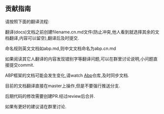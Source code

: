 ## 贡献指南

请按照下面的翻译流程:

翻译(docs)文档之前创建filename.cn.md文件(防止冲突,他人看到就选择其余的文档翻译,内容可以留空),翻译后及时提交.

命名规则英文文档如abp.md,则中文文档命名为abp.cn.md

如果阅读其它人翻译的内容发现错别字等翻译问题,可以在群里讨论说明,小问题直接提交commit.

ABP框架的文档可能会发生变化,请watch [Abp](https://github.com/abpframework/abp)仓库,及时同步文档.

目前的文档翻译直接在master上操作,但是不要强行推送分支.

后期代码的修改需要创建PR.经过review后合并.

如果有更好的建议请在群里讨论.
